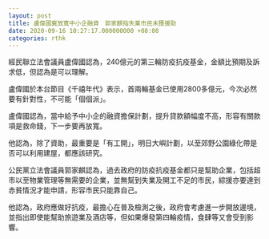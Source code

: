 ```yaml
---
layout: post
title: 盧偉國冀放寬中小企融資　郭家麒指失業市民未獲援助
date: 2020-09-16 10:27:17.000000000 +08:00
categories: rthk
---
```


經民聯立法會議員盧偉國認為，240億元的第三輪防疫抗疫基金，金額比預期及訴求低，但認為是可以理解。

盧偉國於本台節目《千禧年代》表示，首兩輪基金已使用2800多億元，今次必然要有針對性，不可能「個個派」。

盧偉國認為，當中給予中小企的融資擔保計劃，提升貸款額幅度不高，形容有關款項是救命錢，下一步要再放寬。

他認為，除了資助，最重要是「有工開」，明日大嶼計劃，以至郊野公園綠化帶是否可以利用建屋，都應該研究。

公民黨立法會議員郭家麒認為，過去政府的防疫抗疫基金都只是幫助企業，包括超巿以至物業管理等無需要的企業，並無幫到失業及開工不足的巿民，綜援亦要達到赤貧情況才能申請，形容巿民只能靠自己。

他認為，政府應做好抗疫，最擔心在普及檢測之後，政府會考慮進一步開放邊境，並指出即使能幫助旅遊業及酒店等，但如果爆發第四輪疫情，食肆等又會受到影響。

